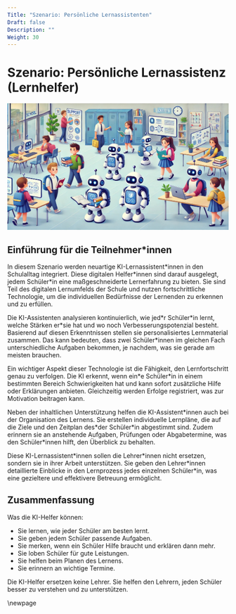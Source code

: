 ```yaml
---
Title: "Szenario: Persönliche Lernassistenten"
Draft: false
Description: ""
Weight: 30
---
```




# Szenario: Persönliche Lernassistenz (Lernhelfer)


![Szenario Lernassistenz](Szenario-Assistent.jpeg)


## Einführung für die Teilnehmer\*innen



In diesem Szenario werden neuartige KI-Lernassistent\*innen in den Schulalltag integriert. Diese digitalen Helfer\*innen sind darauf ausgelegt, jedem Schüler\*in eine maßgeschneiderte Lernerfahrung zu bieten. Sie sind Teil des digitalen Lernumfelds der Schule und nutzen fortschrittliche Technologie, um die individuellen Bedürfnisse der Lernenden zu erkennen und zu erfüllen.

Die KI-Assistenten analysieren kontinuierlich, wie jed\*r Schüler\*in lernt, welche Stärken er\*sie hat und wo noch Verbesserungspotenzial besteht. Basierend auf diesen Erkenntnissen stellen sie personalisiertes Lernmaterial zusammen. Das kann bedeuten, dass zwei Schüler\*innen im gleichen Fach unterschiedliche Aufgaben bekommen, je nachdem, was sie gerade am meisten brauchen.

Ein wichtiger Aspekt dieser Technologie ist die Fähigkeit, den Lernfortschritt genau zu verfolgen. Die KI erkennt, wenn ein\*e Schüler\*in in einem bestimmten Bereich Schwierigkeiten hat und kann sofort zusätzliche Hilfe oder Erklärungen anbieten. Gleichzeitig werden Erfolge registriert, was zur Motivation beitragen kann.

Neben der inhaltlichen Unterstützung helfen die KI-Assistent\*innen auch bei der Organisation des Lernens. Sie erstellen individuelle Lernpläne, die auf die Ziele und den Zeitplan des\*der Schüler\*in abgestimmt sind. Zudem erinnern sie an anstehende Aufgaben, Prüfungen oder Abgabetermine, was den Schüler\*innen hilft, den Überblick zu behalten.

Diese KI-Lernassistent\*innen sollen die Lehrer\*innen nicht ersetzen, sondern sie in ihrer Arbeit unterstützen. Sie geben den Lehrer\*innen detaillierte Einblicke in den Lernprozess jedes einzelnen Schüler\*in, was eine gezieltere und effektivere Betreuung ermöglicht.

## Zusammenfassung

Was die KI-Helfer können:

- Sie lernen, wie jeder Schüler am besten lernt.
- Sie geben jedem Schüler passende Aufgaben.
- Sie merken, wenn ein Schüler Hilfe braucht und erklären dann mehr.
- Sie loben Schüler für gute Leistungen.
- Sie helfen beim Planen des Lernens.
- Sie erinnern an wichtige Termine.

Die KI-Helfer ersetzen keine Lehrer. Sie helfen den Lehrern, jeden Schüler besser zu verstehen und zu unterstützen.


\newpage
